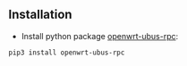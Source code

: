 ## Installation

- Install python package [openwrt-ubus-rpc](https://github.com/Noltari/python-ubus-rpc):

```
pip3 install openwrt-ubus-rpc
```